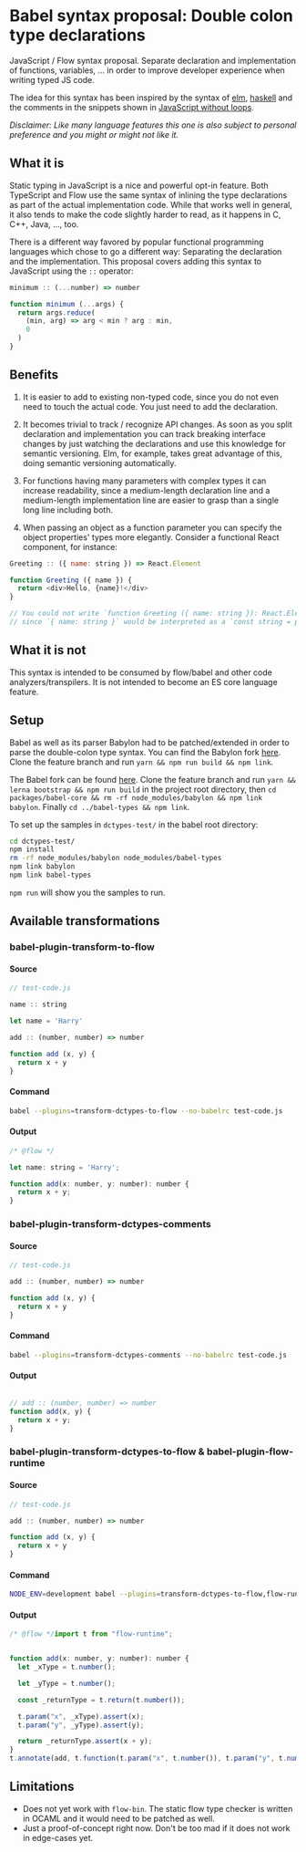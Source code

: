 # Babel syntax proposal: Double colon type declarations

JavaScript / Flow syntax proposal. Separate declaration and implementation of functions, variables, ... in order to improve developer experience when writing typed JS code.

The idea for this syntax has been inspired by the syntax of [elm](http://elm-lang.org/), [haskell](http://www.haskell.org/) and the comments in the snippets shown in [JavaScript without loops](http://jrsinclair.com/articles/2017/javascript-without-loops/).

*Disclaimer: Like many language features this one is also subject to personal preference and you might or might not like it.*


## What it is

Static typing in JavaScript is a nice and powerful opt-in feature. Both TypeScript and Flow use the same syntax of inlining the type declarations as part of the actual implementation code. While that works well in general, it also tends to make the code slightly harder to read, as it happens in C, C++, Java, ..., too.

There is a different way favored by popular functional programming languages which chose to go a different way: Separating the declaration and the implementation. This proposal covers adding this syntax to JavaScript using the `::` operator:

```js
minimum :: (...number) => number

function minimum (...args) {
  return args.reduce(
    (min, arg) => arg < min ? arg : min,
    0
  )
}
```

## Benefits

1. It is easier to add to existing non-typed code, since you do not even need to touch the actual code. You just need to add the declaration.

2. It becomes trivial to track / recognize API changes. As soon as you split declaration and implementation you can track breaking interface changes by just watching the declarations and use this knowledge for semantic versioning. Elm, for example, takes great advantage of this, doing semantic versioning automatically.

3. For functions having many parameters with complex types it can increase readability, since a medium-length declaration line and a medium-length implementation line are easier to grasp than a single long line including both.

4. When passing an object as a function parameter you can specify the object properties' types more elegantly. Consider a functional React component, for instance:

```js
Greeting :: ({ name: string }) => React.Element

function Greeting ({ name }) {
  return <div>Hello, {name}!</div>
}

// You could not write `function Greeting ({ name: string }): React.Element {`,
// since `{ name: string }` would be interpreted as a `const string = props.name`.
```


## What it is not

This syntax is intended to be consumed by flow/babel and other code analyzers/transpilers. It is not intended to become an ES core language feature.


## Setup

Babel as well as its parser Babylon had to be patched/extended in order to parse the double-colon type syntax. You can find the Babylon fork [here](https://github.com/andywer/babylon/tree/feature/dblcolon-types). Clone the feature branch and run `yarn && npm run build && npm link`.

The Babel fork can be found [here](https://github.com/andywer/babel/tree/feature/dctypes). Clone the feature branch and run `yarn && lerna bootstrap && npm run build` in the project root directory, then `cd packages/babel-core && rm -rf node_modules/babylon && npm link babylon`. Finally `cd ../babel-types && npm link`.

To set up the samples in `dctypes-test/` in the babel root directory:

```sh
cd dctypes-test/
npm install
rm -rf node_modules/babylon node_modules/babel-types
npm link babylon
npm link babel-types
```

`npm run` will show you the samples to run.


## Available transformations

### babel-plugin-transform-to-flow

#### Source

```js
// test-code.js

name :: string

let name = 'Harry'

add :: (number, number) => number

function add (x, y) {
  return x + y
}
```

#### Command

```sh
babel --plugins=transform-dctypes-to-flow --no-babelrc test-code.js
```

#### Output

```js
/* @flow */

let name: string = 'Harry';

function add(x: number, y: number): number {
  return x + y;
}
```

### babel-plugin-transform-dctypes-comments

#### Source

```js
// test-code.js

add :: (number, number) => number

function add (x, y) {
  return x + y
}
```

#### Command

```sh
babel --plugins=transform-dctypes-comments --no-babelrc test-code.js
```

#### Output

```js

// add :: (number, number) => number
function add(x, y) {
  return x + y;
}
```

### babel-plugin-transform-dctypes-to-flow & babel-plugin-flow-runtime

#### Source

```js
// test-code.js

add :: (number, number) => number

function add (x, y) {
  return x + y
}
```

#### Command

```sh
NODE_ENV=development babel --plugins=transform-dctypes-to-flow,flow-runtime --no-babelrc test-code.js
```

#### Output

```js
/* @flow */import t from "flow-runtime";


function add(x: number, y: number): number {
  let _xType = t.number();

  let _yType = t.number();

  const _returnType = t.return(t.number());

  t.param("x", _xType).assert(x);
  t.param("y", _yType).assert(y);

  return _returnType.assert(x + y);
}
t.annotate(add, t.function(t.param("x", t.number()), t.param("y", t.number()), t.return(t.number())));
```


## Limitations

- Does not yet work with `flow-bin`. The static flow type checker is written in OCAML and it would need to be patched as well.
- Just a proof-of-concept right now. Don't be too mad if it does not work in edge-cases yet.
